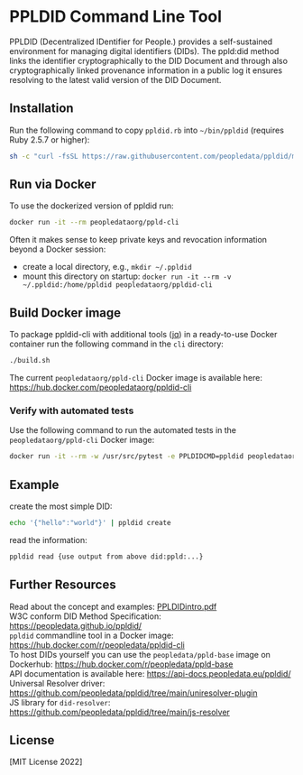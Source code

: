# PPLDID Command Line Tool

PPLDID (Decentralized IDentifier for People.) provides a self-sustained environment for managing digital identifiers (DIDs). The ppld:did method links the identifier cryptographically to the DID Document and through also cryptographically linked provenance information in a public log it ensures resolving to the latest valid version of the DID Document.

## Installation
Run the following command to copy `ppldid.rb` into `~/bin/ppldid` (requires Ruby 2.5.7 or higher):
```bash
sh -c "curl -fsSL https://raw.githubusercontent.com/peopledata/ppldid/main/cli/install.sh | sh"
```

## Run via Docker
To use the dockerized version of ppldid run:
```bash
docker run -it --rm peopledataorg/ppld-cli
```

Often it makes sense to keep private keys and revocation information beyond a Docker session:

* create a local directory, e.g., `mkdir ~/.ppldid`
* mount this directory on startup: `docker run -it --rm -v ~/.ppldid:/home/ppldid peopledataorg/ppldid-cli`

## Build Docker image

To package ppldid-cli with additional tools ([jq](https://stedolan.github.io/jq/)) in a ready-to-use Docker container run the following command in the `cli` directory:    
```bash
./build.sh
```

The current `peopledataorg/ppld-cli` Docker image is available here: https://hub.docker.com/peopledataorg/ppldid-cli

### Verify with automated tests    

Use the following command to run the automated tests in the `peopledataorg/ppld-cli` Docker image:    

```bash
docker run -it --rm -w /usr/src/pytest -e PPLDIDCMD=ppldid peopledataorg/ppldid-cli pytest
```

## Example
create the most simple DID:
```bash
echo '{"hello":"world"}' | ppldid create
```

read the information:
```bash
ppldid read {use output from above did:ppld:...}
```

## Further Resources

Read about the concept and examples: [PPLDIDintro.pdf](https://github.com/peopledata/ppldid/blob/main/docs/ppldidintro.pdf)    
W3C conform DID Method Specification: https://peopledata.github.io/ppldid/    
`ppldid` commandline tool in a Docker image: https://hub.docker.com/r/peopledata/ppldid-cli         
To host DIDs yourself you can use the `peopledata/ppld-base` image on Dockerhub: https://hub.docker.com/r/peopledata/ppld-base    
API documentation is available here: https://api-docs.peopledata.eu/ppldid/    
Universal Resolver driver: https://github.com/peopledata/ppldid/tree/main/uniresolver-plugin    
JS library for `did-resolver`: https://github.com/peopledata/ppldid/tree/main/js-resolver    



## License

[MIT License 2022]